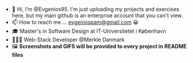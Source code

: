 - 👋 Hi, I’m @Evgenios95. I'm just uploading my projects and exercises here, but my main github is an enterprise account that you can't view.
- 📫 How to reach me ... evgeniospam@gmail.com 😀
- 🎓 Master's in Software Design at IT-Universitetet i København
- 👨🏼‍💻 Web-Stack Developer @Merkle Danmark 
- 🖼 **Screenshots and GIFS will be provided to every project in README files**
<!---
Evgenios95/Evgenios95 is a ✨ special ✨ repository because its `README.md` (this file) appears on your GitHub profile.
You can click the Preview link to take a look at your changes.
--->
